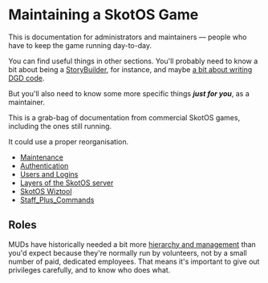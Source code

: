 # Maintaining a SkotOS Game

This is documentation for administrators and maintainers &mdash; people who have to keep the game running day-to-day.

You can find useful things in other sections. You'll probably need to know a bit about being a [StoryBuilder](../Story_Builder/), for instance, and maybe [a bit about writing DGD code](../Developer/).

But you'll also need to know some more specific things ***just for you***, as a maintainer.

This is a grab-bag of documentation from commercial SkotOS games, including the ones still running.

It could use a proper reorganisation.

* [Maintenance](./Maintenance.md)
* [Authentication](./Authentication.md)
* [Users and Logins](./Users_and_Logins.md)
* [Layers of the SkotOS server](./Layers.md)
* [SkotOS Wiztool](../Developer/SkotOS_Wiztool.md)
* [Staff_Plus_Commands](../Story_Builder/Staff_Plus_Commands.md)

## Roles

MUDs have historically needed a bit more [hierarchy and management](../Basics/Roles.md) than you'd expect because they're normally run by volunteers, not by a small number of paid, dedicated employees. That means it's important to give out privileges carefully, and to know who does what.
